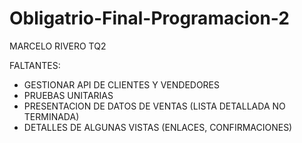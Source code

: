 # Obligatrio-Final-Programacion-2

MARCELO RIVERO TQ2

FALTANTES: 

- GESTIONAR API DE CLIENTES Y VENDEDORES
- PRUEBAS UNITARIAS
- PRESENTACION DE DATOS DE VENTAS (LISTA DETALLADA NO TERMINADA)
- DETALLES DE ALGUNAS VISTAS (ENLACES, CONFIRMACIONES)





